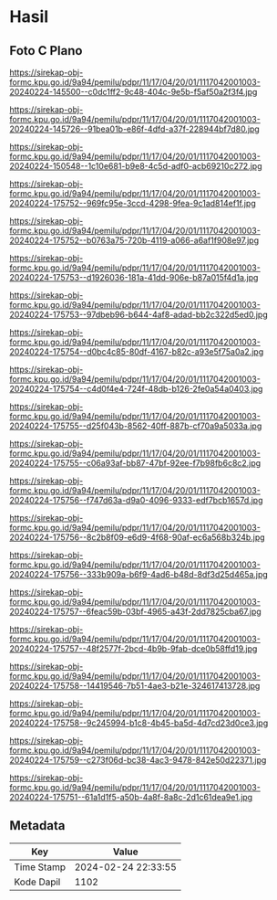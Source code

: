 # Hasil

## Foto C Plano

https://sirekap-obj-formc.kpu.go.id/9a94/pemilu/pdpr/11/17/04/20/01/1117042001003-20240224-145500--c0dc1ff2-9c48-404c-9e5b-f5af50a2f3f4.jpg

https://sirekap-obj-formc.kpu.go.id/9a94/pemilu/pdpr/11/17/04/20/01/1117042001003-20240224-145726--91bea01b-e86f-4dfd-a37f-228944bf7d80.jpg

https://sirekap-obj-formc.kpu.go.id/9a94/pemilu/pdpr/11/17/04/20/01/1117042001003-20240224-150548--1c10e681-b9e8-4c5d-adf0-acb69210c272.jpg

https://sirekap-obj-formc.kpu.go.id/9a94/pemilu/pdpr/11/17/04/20/01/1117042001003-20240224-175752--969fc95e-3ccd-4298-9fea-9c1ad814ef1f.jpg

https://sirekap-obj-formc.kpu.go.id/9a94/pemilu/pdpr/11/17/04/20/01/1117042001003-20240224-175752--b0763a75-720b-4119-a066-a6af1f908e97.jpg

https://sirekap-obj-formc.kpu.go.id/9a94/pemilu/pdpr/11/17/04/20/01/1117042001003-20240224-175753--d1926036-181a-41dd-906e-b87a015f4d1a.jpg

https://sirekap-obj-formc.kpu.go.id/9a94/pemilu/pdpr/11/17/04/20/01/1117042001003-20240224-175753--97dbeb96-b644-4af8-adad-bb2c322d5ed0.jpg

https://sirekap-obj-formc.kpu.go.id/9a94/pemilu/pdpr/11/17/04/20/01/1117042001003-20240224-175754--d0bc4c85-80df-4167-b82c-a93e5f75a0a2.jpg

https://sirekap-obj-formc.kpu.go.id/9a94/pemilu/pdpr/11/17/04/20/01/1117042001003-20240224-175754--c4d0f4e4-724f-48db-b126-2fe0a54a0403.jpg

https://sirekap-obj-formc.kpu.go.id/9a94/pemilu/pdpr/11/17/04/20/01/1117042001003-20240224-175755--d25f043b-8562-40ff-887b-cf70a9a5033a.jpg

https://sirekap-obj-formc.kpu.go.id/9a94/pemilu/pdpr/11/17/04/20/01/1117042001003-20240224-175755--c06a93af-bb87-47bf-92ee-f7b98fb6c8c2.jpg

https://sirekap-obj-formc.kpu.go.id/9a94/pemilu/pdpr/11/17/04/20/01/1117042001003-20240224-175756--f747d63a-d9a0-4096-9333-edf7bcb1657d.jpg

https://sirekap-obj-formc.kpu.go.id/9a94/pemilu/pdpr/11/17/04/20/01/1117042001003-20240224-175756--8c2b8f09-e6d9-4f68-90af-ec6a568b324b.jpg

https://sirekap-obj-formc.kpu.go.id/9a94/pemilu/pdpr/11/17/04/20/01/1117042001003-20240224-175756--333b909a-b6f9-4ad6-b48d-8df3d25d465a.jpg

https://sirekap-obj-formc.kpu.go.id/9a94/pemilu/pdpr/11/17/04/20/01/1117042001003-20240224-175757--6feac59b-03bf-4965-a43f-2dd7825cba67.jpg

https://sirekap-obj-formc.kpu.go.id/9a94/pemilu/pdpr/11/17/04/20/01/1117042001003-20240224-175757--48f2577f-2bcd-4b9b-9fab-dce0b58ffd19.jpg

https://sirekap-obj-formc.kpu.go.id/9a94/pemilu/pdpr/11/17/04/20/01/1117042001003-20240224-175758--14419546-7b51-4ae3-b21e-324617413728.jpg

https://sirekap-obj-formc.kpu.go.id/9a94/pemilu/pdpr/11/17/04/20/01/1117042001003-20240224-175758--9c245994-b1c8-4b45-ba5d-4d7cd23d0ce3.jpg

https://sirekap-obj-formc.kpu.go.id/9a94/pemilu/pdpr/11/17/04/20/01/1117042001003-20240224-175759--c273f06d-bc38-4ac3-9478-842e50d22371.jpg

https://sirekap-obj-formc.kpu.go.id/9a94/pemilu/pdpr/11/17/04/20/01/1117042001003-20240224-175751--61a1d1f5-a50b-4a8f-8a8c-2d1c61dea9e1.jpg


## Metadata

| Key        | Value               |
| ---------- | ------------------- |
| Time Stamp | 2024-02-24 22:33:55 |
| Kode Dapil | 1102                |



